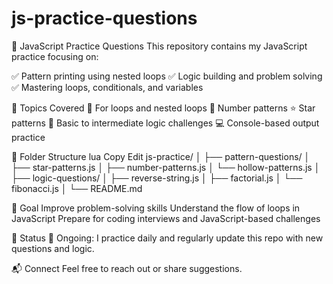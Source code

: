 # js-practice-questions
📘 JavaScript Practice Questions
This repository contains my JavaScript practice focusing on:

✅ Pattern printing using nested loops
✅ Logic building and problem solving
✅ Mastering loops, conditionals, and variables

🚀 Topics Covered
🔁 For loops and nested loops
🔢 Number patterns
⭐ Star patterns
🧠 Basic to intermediate logic challenges
💻 Console-based output practice

📂 Folder Structure
lua
Copy
Edit
js-practice/
│
├── pattern-questions/
│   ├── star-patterns.js
│   ├── number-patterns.js
│   └── hollow-patterns.js
│
├── logic-questions/
│   ├── reverse-string.js
│   ├── factorial.js
│   └── fibonacci.js
│
└── README.md

🧠 Goal
Improve problem-solving skills
Understand the flow of loops in JavaScript
Prepare for coding interviews and JavaScript-based challenges

📅 Status
🚧 Ongoing: I practice daily and regularly update this repo with new questions and logic.


📬 Connect
Feel free to reach out or share suggestions.
